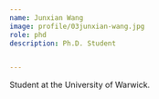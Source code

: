 ```yaml
---
name: Junxian Wang
image: profile/03junxian-wang.jpg
role: phd
description: Ph.D. Student


---
```


Student at the University of Warwick.
